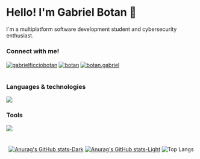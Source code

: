 # Hello! I'm Gabriel Botan 👋

I`m a multiplatform software development student and cybersecurity enthusiast.

### Connect with me!
<a href="https://www.linkedin.com/in/gabrielficciobotan/" target="blank"><img align="center" src="https://img.shields.io/badge/LinkedIn-242938?style=for-the-badge&logo=linkedin&logoColor=white" alt="gabrielficciobotan"/></a>
<a href="https://stackoverflow.com/users/23562400/botan" target="blank"><img align="center" src="https://img.shields.io/badge/Stack_Overflow-242938?style=for-the-badge&logo=stack-overflow&logoColor=white" alt="botan" /></a>
<a href="https://www.instagram.com/botan.gabriel/" target="blank"><img align="center" src="https://img.shields.io/badge/Instagram-242938?style=for-the-badge&logo=instagram&logoColor=white" alt="botan.gabriel" /></a>

#

### Languages & technologies

<a href="https://skillicons.dev">
    <img src="https://skillicons.dev/icons?i=js,php,html,css,mysql"/>
</a>

### Tools

<a href="https://skillicons.dev">
    <img src="https://skillicons.dev/icons?i=vscode,git,figma,kali"/>
</a>

#

<div align=center>
    
[![Anurag's GitHub stats-Dark](https://github-readme-stats.vercel.app/api?username=gabrielbotandev&show_icons=true&rank_icon=github&include_all_commits=true&hide_border=true&theme=transparent#gh-dark-mode-only)](https://github.com/gabrielbotandev/github-readme-stats#gh-dark-mode-only)
[![Anurag's GitHub stats-Light](https://github-readme-stats.vercel.app/api?username=gabrielbotandev&show_icons=true&rank_icon=github&include_all_commits=true&hide_border=true&theme=transparent#gh-light-mode-only)](https://github.com/gabrielbotandev/github-readme-stats#gh-light-mode-only)
![Top Langs](https://github-readme-stats.vercel.app/api/top-langs/?username=gabrielbotandev&layout=compact&hide_border=true&theme=transparent)

</div>


